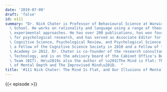 ```yaml
---
date: '2019-07-09'
draft: 'false'
id: e111
summary: "Dr. Nick Chater is Professor of Behavioural Science at Warwick Business\
  \ School. He works on rationality and language using a range of theoretical and\
  \ experimental approaches. He has over 200 publications, has won four national awards\
  \ for psychological research, and has served as Associate Editor for the journals\
  \ Cognitive Science, Psychological Review, and Psychological Science. He was elected\
  \ a Fellow of the Cognitive Science Society in 2010 and a Fellow of the British\
  \ Academy in 2012. Dr. Chater is co-founder of the research consultancy Decision\
  \ Technology, and is on the advisory board of the Cabinet Office's Behavioural Insight\
  \ Team (BIT). He\u2019s also the author of \u201CThe Mind is Flat: The Illusion\
  \ of Mental Depth and The Improvised Mind\u201D.  "
title: '#111 Nick Chater: The Mind Is Flat, and Our Illusions of Mental Depth'
---
```

{{< episode >}}
